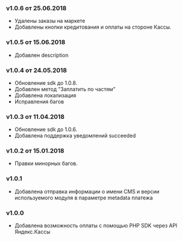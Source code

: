 ### v1.0.6 от 25.06.2018
* Удалены заказы на маркете
* Добавлены кнопки кредитования и оплаты на стороне Кассы.

### v1.0.5 от 15.06.2018
* Добавлен description

### v1.0.4 от 24.05.2018
* Обновление sdk до 1.0.8.
* Добавлен метод "Заплатить по частям"
* Добавлена локализация
* Исправления багов

### v1.0.3 от 11.04.2018
* Обновление sdk до 1.0.6.
* Добавлена поддержка уведомлений succeeded

### v1.0.2 от 15.01.2018
* Правки минорных багов.

### v1.0.1
* Добавлена отправка информации о имени CMS и версии используемого модуля в параметре metadata платежа

### v1.0.0
* Добавлена возможность оплаты с помощью PHP SDK через API Яндекс.Кассы
